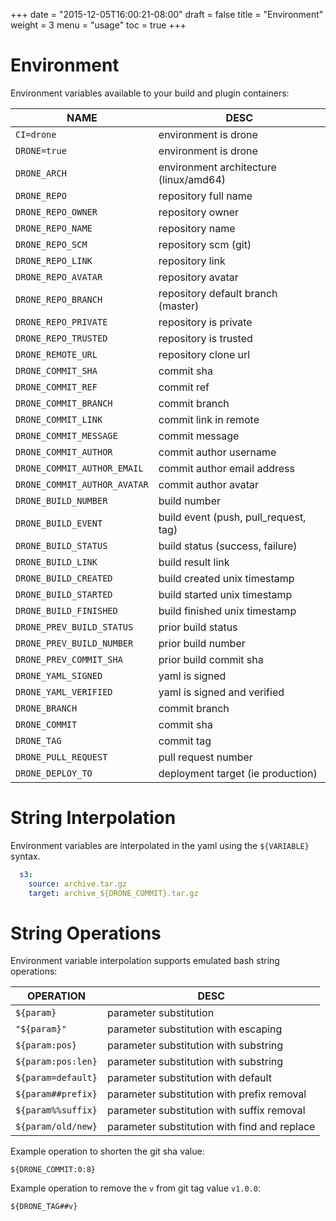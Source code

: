 +++
date = "2015-12-05T16:00:21-08:00"
draft = false
title = "Environment"
weight = 3
menu = "usage"
toc = true
+++

# Environment

Environment variables available to your build and plugin containers:

NAME                               | DESC
-----------------------------------|--------------------------------------------
`CI=drone`                         | environment is drone
`DRONE=true`                       | environment is drone
`DRONE_ARCH`                       | environment architecture (linux/amd64)
`DRONE_REPO`                       | repository full name
`DRONE_REPO_OWNER`                 | repository owner
`DRONE_REPO_NAME`                  | repository name
`DRONE_REPO_SCM`                   | repository scm (git)
`DRONE_REPO_LINK`                  | repository link
`DRONE_REPO_AVATAR`                | repository avatar
`DRONE_REPO_BRANCH`                | repository default branch (master)
`DRONE_REPO_PRIVATE`               | repository is private
`DRONE_REPO_TRUSTED`               | repository is trusted
`DRONE_REMOTE_URL`                 | repository clone url
`DRONE_COMMIT_SHA`                 | commit sha
`DRONE_COMMIT_REF`                 | commit ref
`DRONE_COMMIT_BRANCH`              | commit branch
`DRONE_COMMIT_LINK`                | commit link in remote
`DRONE_COMMIT_MESSAGE`             | commit message
`DRONE_COMMIT_AUTHOR`              | commit author username
`DRONE_COMMIT_AUTHOR_EMAIL`        | commit author email address
`DRONE_COMMIT_AUTHOR_AVATAR`       | commit author avatar
`DRONE_BUILD_NUMBER`               | build number
`DRONE_BUILD_EVENT`                | build event (push, pull_request, tag)
`DRONE_BUILD_STATUS`               | build status (success, failure)
`DRONE_BUILD_LINK`                 | build result link
`DRONE_BUILD_CREATED`              | build created unix timestamp
`DRONE_BUILD_STARTED`              | build started unix timestamp
`DRONE_BUILD_FINISHED`             | build finished unix timestamp
`DRONE_PREV_BUILD_STATUS`          | prior build status
`DRONE_PREV_BUILD_NUMBER`          | prior build number
`DRONE_PREV_COMMIT_SHA`            | prior build commit sha
`DRONE_YAML_SIGNED`                | yaml is signed
`DRONE_YAML_VERIFIED`              | yaml is signed and verified
`DRONE_BRANCH`                     | commit branch
`DRONE_COMMIT`                     | commit sha
`DRONE_TAG`                        | commit tag
`DRONE_PULL_REQUEST`               | pull request number
`DRONE_DEPLOY_TO`                  | deployment target (ie production)


# String Interpolation

Environment variables are interpolated in the yaml using the `${VARIABLE}` syntax.

```yaml
  s3:
    source: archive.tar.gz
    target: archive_${DRONE_COMMIT}.tar.gz
```

# String Operations

Environment variable interpolation supports emulated bash string operations:


OPERATION             | DESC
----------------------|---------------------------------------------------------
`${param}`            | parameter substitution
`"${param}"`          | parameter substitution with escaping
`${param:pos}`        | parameter substitution with substring
`${param:pos:len}`    | parameter substitution with substring
`${param=default}`    | parameter substitution with default
`${param##prefix}`    | parameter substitution with prefix removal
`${param%%suffix}`    | parameter substitution with suffix removal
`${param/old/new}`    | parameter substitution with find and replace

Example operation to shorten the git sha value:

```
${DRONE_COMMIT:0:8}
```

Example operation to remove the `v` from git tag value `v1.0.0`:

```
${DRONE_TAG##v}
```
